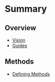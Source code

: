 # Summary

## Overview

* [Vision](README.md)
* [Guides](guides.md)

## Methods

* [Defining Methods](methods.md)

